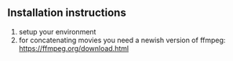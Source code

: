 ## Installation instructions
1. setup your environment
2. for concatenating movies you need a newish version of ffmpeg: https://ffmpeg.org/download.html
